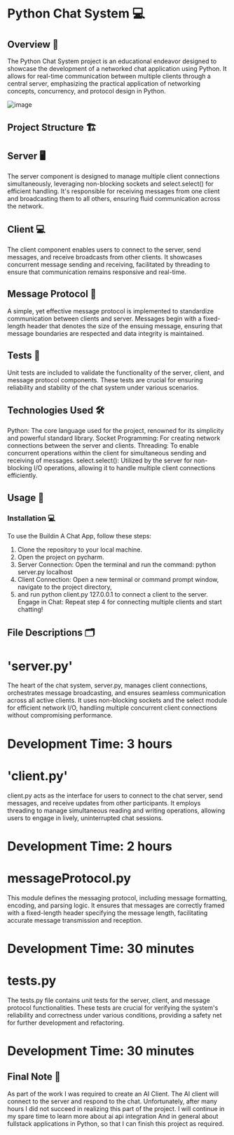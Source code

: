 # Python Chat System 💻

## Overview 📜
The Python Chat System project is an educational endeavor designed to showcase the development of a networked chat application using Python.
It allows for real-time communication between multiple clients through a central server, emphasizing the practical application of networking concepts,
concurrency, and protocol design in Python.

![image](https://github.com/007matan/BuildingAChat/assets/25869697/4ec7e9ef-ba13-44ff-bed0-bfdcd8a87a52)


## Project Structure 🏗️

## Server 🖥️
The server component is designed to manage multiple client connections simultaneously, leveraging non-blocking sockets and select.select() for efficient handling.
It's responsible for receiving messages from one client and broadcasting them to all others, ensuring fluid communication across the network.

## Client 💻
The client component enables users to connect to the server, send messages, and receive broadcasts from other clients.
It showcases concurrent message sending and receiving, facilitated by threading to ensure that communication remains responsive and real-time.

## Message Protocol 📩
A simple, yet effective message protocol is implemented to standardize communication between clients and server.
Messages begin with a fixed-length header that denotes the size of the ensuing message, ensuring that message boundaries are respected and data integrity is maintained.

## Tests 🧪
Unit tests are included to validate the functionality of the server, client, and message protocol components.
These tests are crucial for ensuring reliability and stability of the chat system under various scenarios.

## Technologies Used 🛠️
Python: The core language used for the project, renowned for its simplicity and powerful standard library.
Socket Programming: For creating network connections between the server and clients.
Threading: To enable concurrent operations within the client for simultaneous sending and receiving of messages.
select.select(): Utilized by the server for non-blocking I/O operations, allowing it to handle multiple client connections efficiently.

## Usage 🚀

### Installation 💻
To use the Buildin A Chat App, follow these steps:
1. Clone the repository to your local machine.
2. Open the project on pycharm.
3. Server Connection: Open the terminal and run the command: python server.py localhost 
4. Client Connection: Open a new terminal or command prompt window, navigate to the project directory,
5.  and run python client.py 127.0.0.1 to connect a client to the server.
Engage in Chat: Repeat step 4 for connecting multiple clients and start chatting!

## File Descriptions 🗂️

# 'server.py'
The heart of the chat system, server.py, manages client connections, orchestrates message broadcasting,
and ensures seamless communication across all active clients. It uses non-blocking sockets and the select module for efficient network I/O,
handling multiple concurrent client connections without compromising performance.
# Development Time: 3 hours

# 'client.py' 
client.py acts as the interface for users to connect to the chat server, send messages, and receive updates from other participants.
It employs threading to manage simultaneous reading and writing operations, allowing users to engage in lively, uninterrupted chat sessions.
# Development Time: 2 hours

# messageProtocol.py 
This module defines the messaging protocol, including message formatting, encoding, and parsing logic.
It ensures that messages are correctly framed with a fixed-length header specifying the message length, facilitating accurate message transmission and reception.
# Development Time: 30 minutes

# tests.py 
The tests.py file contains unit tests for the server, client, and message protocol functionalities.
These tests are crucial for verifying the system's reliability and correctness under various conditions, providing a safety net for further development and refactoring.
# Development Time: 30 minutes


## Final Note 📝
As part of the work I was required to create an AI Client. The AI client will connect to the server and respond to the chat.
Unfortunately, after many hours I did not succeed in realizing this part of the project. I will continue in my spare time to learn more about ai api integration
And in general about fullstack applications in Python, so that I can finish this project as required.

